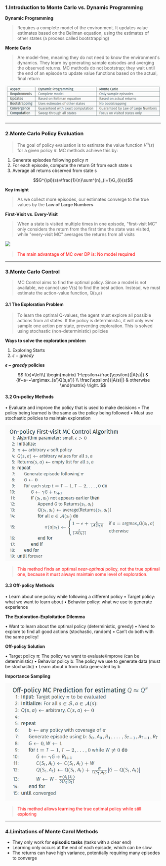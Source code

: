 ### 1.Introduction to Monte Carlo vs. Dynamic Programming

**Dynamic Programming**

>Requires a complete model of the environment. It updates value estimates based on the Bellman equation, using the estimates of other states (a process called bootstrapping) 

**Monte Carlo**

>Are model-free, meaning they do not need to know the environment's dynamics. They learn by generating sample episodes and averging the observed returns. MC methods do not bootstrap; they wait until the end of an episode to update value functions based on the actual, final return

![](./images/DPvsMC.png)

***
### 2.Monte Carlo Policy Evaluation

>The goal of policy evaluation is to estimate the value function $V^{\pi}(s)$ for a given policy $\pi$. MC methods achieve this by:

1. Generate episodes following policy $\pi$
2. For each episode, compute the return Gt from each state s
3. Average all returns observed from state s

$$G^{\pi}(s)≈\frac{1}{n}\sum^{n}_{i=1}G_{i}(s)$$

**Key insight**

>As we collect more episodes, our estimates converge to the true values by the **Law of Large Numbers**

**First-Visit vs. Every-Visit**

>When a state is visited multiple times in one episode, "first-visit MC" only considers the return from the first time the state was visited, while "every-visit MC" averages the returns from all visits

![](Reinforcement%20Learning/images/FirstVisitMC.png)

><font color="REd">The main advantage of MC over DP is: No model required</font>

***
### 3.Monte Carlo Control

>MC Control aims to find the optimal policy. Since a model is not available, we cannot use V(s) to find the best action. Instead, we must estimate the action-value function, Q(s,a)

#### 3.1 The Exploration Problem

>To learn the optimal Q-values, the agent must explore all possible actions from all states. If the policy is deterministic, it will only ever sample one action per state, preventing exploration. This is solved using stochastic (non-deterministic) policies

**Ways to solve the exploration problem**

1. Exploring Starts
2. $\epsilon-greedy$ 


**$\epsilon-greedy$ policies**

$$
f(x)=\left\{
\begin{matrix}
1-\epsilon+\frac{\epsilon}{|A(s)|} & {if~a=~\arg\max_{a'}Q(s,a')} \\ \frac{\epsilon}{|A(s)|} & otherwise
\end{matrix}
\right.
$$


#### 3.2 On-policy Methods

• Evaluate and improve the policy that is used to make decisions
• The policy being learned is the same as the policy being followed
• Must use stochastic policies to maintain exploration

![](../Reinforcement%20Learning/images/onpolicyMC.png)

><font color="REd">This method finds an optimal _near-optimal_ policy, not the true optimal one, because it must always maintain some level of exploration.</font>

#### 3.3 Off-policy Methods

• Learn about one policy while following a different policy
• Target policy: what we want to learn about
• Behavior policy: what we use to generate experience

**The Exploration-Exploitation Dilemma**

• Want to learn about the optimal policy (deterministic, greedy)
• Need to explore to find all good actions (stochastic, random)
• Can’t do both with the same policy!

**Off-policy Solution**

• Target policy π: The policy we want to evaluate/improve (can be
deterministic)
• Behavior policy b: The policy we use to generate data (must be
stochastic)
• Learn about π from data generated by b

**Importance Sampling**



![](../Reinforcement%20Learning/images/offpolicyMC.png)

><font color="Red">This method allows learning the true optimal policy while still exploring</font>

***
### 4.Limitations of Monte Carol Methods

* They only work for **episodic tasks** (tasks with a clear end)
* Learning only occurs at the end of each episode, which can be slow.
* The returns can have high variance, potentially requiring many episodes to converge
